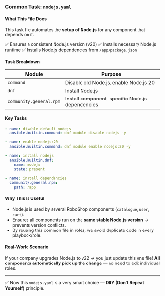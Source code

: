

### Common Task: `nodejs.yaml`

#### What This File Does

This task file automates the **setup of Node.js** for any component that depends on it.

✅ Ensures a consistent Node.js version (v20)
✅ Installs necessary Node.js runtime
✅ Installs Node.js dependencies from `/app/package.json`

#### Task Breakdown

| Module                  | Purpose                                         |
| ----------------------- | ----------------------------------------------- |
| `command`               | Disable old Node.js, enable Node.js 20          |
| `dnf`                   | Install Node.js                                 |
| `community.general.npm` | Install component-specific Node.js dependencies |

#### Key Tasks

```yaml
- name: disable default nodejs
  ansible.builtin.command: dnf module disable nodejs -y

- name: enable nodejs:20
  ansible.builtin.command: dnf module enable nodejs:20 -y

- name: install nodejs
  ansible.builtin.dnf:
    name: nodejs
    state: present

- name: install dependencies
  community.general.npm:
    path: /app
```

#### Why This Is Useful

* Node.js is used by several RoboShop components (`catalogue`, `user`, `cart`).
* Ensures all components run on the **same stable Node.js version** → prevents version conflicts.
* By reusing this common file in roles, we avoid duplicate code in every playbook/role.

#### Real-World Scenario

If your company upgrades Node.js to v22 → you just update this one file!
**All components automatically pick up the change** — no need to edit individual roles.

---

✅ Now this `nodejs.yaml` is a very smart choice — **DRY (Don’t Repeat Yourself)** principle.

